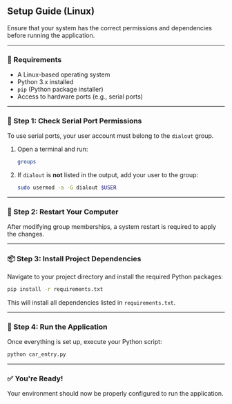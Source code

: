 ## Setup Guide (Linux)

Ensure that your system has the correct permissions and dependencies before running the application.

---

### 🔧 Requirements
- A Linux-based operating system
- Python 3.x installed
- `pip` (Python package installer)
- Access to hardware ports (e.g., serial ports)

---

### 🔐 Step 1: Check Serial Port Permissions
To use serial ports, your user account must belong to the `dialout` group.

1. Open a terminal and run:
    ```bash
    groups
    ```
2. If `dialout` is **not** listed in the output, add your user to the group:
    ```bash
    sudo usermod -a -G dialout $USER
    ```

---

### 🔁 Step 2: Restart Your Computer
After modifying group memberships, a system restart is required to apply the changes.

---

### 📦 Step 3: Install Project Dependencies
Navigate to your project directory and install the required Python packages:
```bash
pip install -r requirements.txt
```
This will install all dependencies listed in `requirements.txt`.

---

### 🚀 Step 4: Run the Application
Once everything is set up, execute your Python script:
```bash
python car_entry.py
```
---

### ✅ You're Ready!
Your environment should now be properly configured to run the application.

